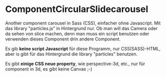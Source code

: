 # ComponentCircularSlidecarousel

Another component carousel in Sass (CSS), einfacher ohne Javascript. Mit das library "particles.js" in Hintergrund nur. 
Ob man will das Camera oder da sehen von slice machen, denn man muss ein script benutzen oder verwenden dieses Component drin andere Component.

Es gib **keine script Javascript** für diese Programm, nur CSS(SASS)-HTML, aber is gibt für das Hintergrund die library "particles" benutzen.

Es gibt **einige CSS neue property**, wie perspective-3d, etc., nur für component in 3d, es gibt keine Canvas ;-)

